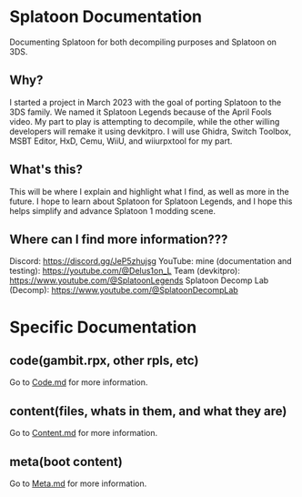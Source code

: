 # Splatoon Documentation
Documenting Splatoon for both decompiling purposes and Splatoon on 3DS.

## Why?
I started a project in March 2023 with the goal of porting Splatoon to the 3DS family. We named it Splatoon Legends because of the April Fools video. My part to play is attempting to decompile, while the other willing developers will remake it using devkitpro. I will use Ghidra, Switch Toolbox, MSBT Editor, HxD, Cemu, WiiU, and wiiurpxtool for my part.

## What's this?
This will be where I explain and highlight what I find, as well as more in the future. I hope to learn about Splatoon for Splatoon Legends, and I hope this helps simplify and advance Splatoon 1 modding scene.

## Where can I find more information???
Discord: https://discord.gg/JeP5zhujsg
YouTube:
        mine (documentation and testing): https://youtube.com/@Delus1on_L
        Team (devkitpro): https://www.youtube.com/@SplatoonLegends
        Splatoon Decomp Lab (Decomp): https://www.youtube.com/@SplatoonDecompLab

# Specific Documentation
## code(gambit.rpx, other rpls, etc)
Go to [Code.md](https://github.com/Delus1onL/Splatoon-Decompile-For-Splatoon-Legends/blob/main/Documentation/Notes/Code.md) for more information.
## content(files, whats in them, and what they are)
Go to [Content.md](https://github.com/Delus1onL/Splatoon-Decompile-For-Splatoon-Legends/blob/main/Documentation/Notes/Content.md) for more information.
## meta(boot content)
Go to [Meta.md](https://github.com/Delus1onL/Splatoon-Decompile-For-Splatoon-Legends/blob/main/Documentation/Notes/Meta.md) for more information.
